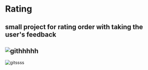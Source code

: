 # Rating
small project for rating order with taking the user's feedback
-
![githhhhh](https://user-images.githubusercontent.com/52664304/158245997-4556fa04-500f-4829-a19c-35a0686d182d.PNG)
-
![gitssss](https://user-images.githubusercontent.com/52664304/158246238-f445e75c-54a3-43d4-b62f-935f8a22946a.PNG)
